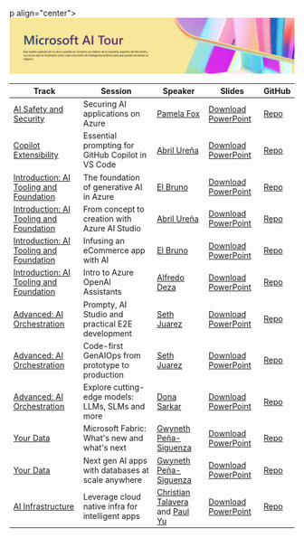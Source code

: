 p align="center">
<img src="https://github.com/cole-g-johnson/aitour-repo-principal-list-language-branch/blob/main/assets/mexico-city-banner.png" alt="decorative banner" width="1200"/>
</p>

| Track      | Session      | Speaker      | Slides      | GitHub      |
| ------------- | ------------- | ------------- | ------------- | ------------- |
| [AI Safety and Security](https://github.com/microsoft/aitour-repo-principal-list#ai-safety-and-security) | Securing AI applications on Azure | [Pamela Fox](https://github.com/pamelafox) | [Download PowerPoint](https://aka.ms/AAs7mfz) | [Repo](https://github.com/microsoft/aitour-securing-ai-apps-on-azure) |
| [Copilot Extensibility](https://github.com/microsoft/aitour-repo-principal-list#copilot-extensibility) | Essential prompting for GitHub Copilot in VS Code | [Abril Ureña](https://github.com/abrilurena) | [Download PowerPoint](https://aka.ms/AAs7etu) | [Repo](https://github.com/microsoft/aitour-Essential-Prompting-for-GitHub-Copilot-in-VS-Code) |
| [Introduction: AI Tooling and Foundation](https://github.com/microsoft/aitour-repo-principal-list#introduction-ai-orchestration-tooling-and-foundation) | The foundation of generative AI in Azure | [El Bruno](https://github.com/elbruno) | [Download PowerPoint](https://aka.ms/AAs7u27) | [Repo](https://github.com/microsoft/aitour-generative-ai-in-azure) |
| [Introduction: AI Tooling and Foundation](https://github.com/microsoft/aitour-repo-principal-list#introduction-ai-orchestration-tooling-and-foundation) | From concept to creation with Azure AI Studio | [Abril Ureña](https://github.com/abrilurena) | [Download PowerPoint](https://aka.ms/AAs7u28) | [Repo](https://github.com/microsoft/aitour-concept-to-creation-ai-studio) |
| [Introduction: AI Tooling and Foundation](https://github.com/microsoft/aitour-repo-principal-list#introduction-ai-orchestration-tooling-and-foundation) | Infusing an eCommerce app with AI​ | [El Bruno](https://github.com/elbruno) | [Download PowerPoint](https://aka.ms/AAsd4jc) | [Repo](https://github.com/microsoft/aitour-ecommerce-app-with-ai) |
| [Introduction: AI Tooling and Foundation](https://github.com/microsoft/aitour-repo-principal-list#introduction-ai-orchestration-tooling-and-foundation) | Intro to Azure OpenAI Assistants | [Alfredo Deza](https://github.com/alfredodeza) | [Download PowerPoint](https://aka.ms/AAs7ett) | [Repo](https://github.com/microsoft/aitour-azure-openai-assistants) |
| [Advanced: AI Orchestration](https://github.com/microsoft/aitour-repo-principal-list#advanced-taking-ai-orchestration-tooling-and-foundations-to-production) | Prompty, AI Studio and practical E2E development | [Seth Juarez](https://github.com/sethjuarez) | [Download PowerPoint](https://aka.ms/AAs7mft) | [Repo](https://github.com/microsoft/aitour-e2e-dev-with-prompty-and-ai-studio) |
| [Advanced: AI Orchestration](https://github.com/microsoft/aitour-repo-principal-list#advanced-taking-ai-orchestration-tooling-and-foundations-to-production) | Code-first GenAIOps from prototype to production | [Seth Juarez](https://github.com/sethjuarez) | [Download PowerPoint](https://aka.ms/AAs8rcf) | [Repo](https://github.com/microsoft/aitour-llmops-with-gen-ai-tools) |
| [Advanced: AI Orchestration](https://github.com/microsoft/aitour-repo-principal-list#advanced-taking-ai-orchestration-tooling-and-foundations-to-production) | Explore cutting-edge models: LLMs, SLMs and more | [Dona Sarkar](https://github.com/DonaSarkar) | [Download PowerPoint](https://aka.ms/AAs8yt1) | [Repo](https://github.com/microsoft/aitour-exploring-cutting-edge-models) |
| [Your Data](https://github.com/microsoft/aitour-repo-principal-list#your-data) | Microsoft Fabric: What's new and what's next | [Gwyneth Peña-Siguenza](https://github.com/madebygps) | [Download PowerPoint](https://aka.ms/AAs7u2a) | [Repo](https://github.com/microsoft/aitour-whats-new-with-fabric) |
| [Your Data](https://github.com/microsoft/aitour-repo-principal-list#your-data) | Next gen AI apps with databases at scale anywhere | [Gwyneth Peña-Siguenza](https://github.com/madebygps) | [Download PowerPoint](https://aka.ms/AAs8rcg) | [Repo](https://github.com/microsoft/aitour-ai-apps-with-scalable-database) |
| [AI Infrastructure](https://github.com/microsoft/aitour-repo-principal-list#ai-infrastructure) | Leverage cloud native infra for intelligent apps | [Christian Talavera](https://github.com/cmtal) and [Paul Yu](https://github.com/pauldotyu) | [Download PowerPoint](https://aka.ms/AAs7u29) | [Repo](https://github.com/microsoft/aitour-cloud-native-apps-with-azure-ai-and-aks) |
